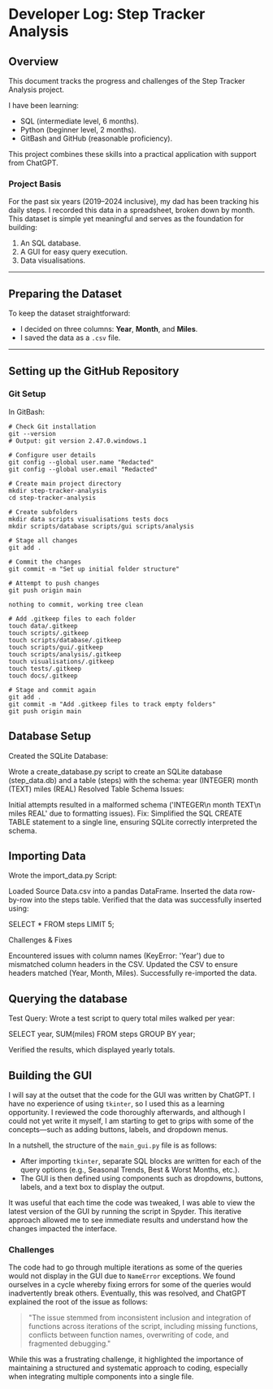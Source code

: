 # Developer Log: Step Tracker Analysis

## Overview
This document tracks the progress and challenges of the Step Tracker Analysis project.

I have been learning:
- SQL (intermediate level, 6 months).
- Python (beginner level, 2 months).
- GitBash and GitHub (reasonable proficiency).

This project combines these skills into a practical application with support from ChatGPT.

### Project Basis
For the past six years (2019–2024 inclusive), my dad has been tracking his daily steps. I recorded this data in a spreadsheet, broken down by month. This dataset is simple yet meaningful and serves as the foundation for building:
1. An SQL database.
2. A GUI for easy query execution.
3. Data visualisations.

---

## Preparing the Dataset
To keep the dataset straightforward:
- I decided on three columns: **Year**, **Month**, and **Miles**.
- I saved the data as a `.csv` file.

---

## Setting up the GitHub Repository

### Git Setup
In GitBash:

```
# Check Git installation
git --version
# Output: git version 2.47.0.windows.1

# Configure user details
git config --global user.name "Redacted"
git config --global user.email "Redacted"

# Create main project directory
mkdir step-tracker-analysis
cd step-tracker-analysis

# Create subfolders
mkdir data scripts visualisations tests docs
mkdir scripts/database scripts/gui scripts/analysis

# Stage all changes
git add .

# Commit the changes
git commit -m "Set up initial folder structure"

# Attempt to push changes
git push origin main

nothing to commit, working tree clean

# Add .gitkeep files to each folder
touch data/.gitkeep
touch scripts/.gitkeep
touch scripts/database/.gitkeep
touch scripts/gui/.gitkeep
touch scripts/analysis/.gitkeep
touch visualisations/.gitkeep
touch tests/.gitkeep
touch docs/.gitkeep

# Stage and commit again
git add .
git commit -m "Add .gitkeep files to track empty folders"
git push origin main
```

## Database Setup

Created the SQLite Database:

Wrote a create_database.py script to create an SQLite database (step_data.db) and a table (steps) with the schema:
year (INTEGER)
month (TEXT)
miles (REAL)
Resolved Table Schema Issues:

Initial attempts resulted in a malformed schema ('INTEGER\n month TEXT\n miles REAL' due to formatting issues).
Fix: Simplified the SQL CREATE TABLE statement to a single line, ensuring SQLite correctly interpreted the schema.

## Importing Data

Wrote the import_data.py Script:

Loaded Source Data.csv into a pandas DataFrame.
Inserted the data row-by-row into the steps table.
Verified that the data was successfully inserted using:

SELECT * FROM steps LIMIT 5;

Challenges & Fixes

Encountered issues with column names (KeyError: 'Year') due to mismatched column headers in the CSV.
Updated the CSV to ensure headers matched (Year, Month, Miles).
Successfully re-imported the data.

## Querying the database

Test Query:
Wrote a test script to query total miles walked per year:

SELECT year, SUM(miles) FROM steps GROUP BY year;

Verified the results, which displayed yearly totals.

## Building the GUI

I will say at the outset that the code for the GUI was written by ChatGPT. I have no experience of using `tkinter`, so I used this as a learning opportunity. I reviewed the code thoroughly afterwards, and although I could not yet write it myself, I am starting to get to grips with some of the concepts—such as adding buttons, labels, and dropdown menus.

In a nutshell, the structure of the `main_gui.py` file is as follows: 
- After importing `tkinter`, separate SQL blocks are written for each of the query options (e.g., Seasonal Trends, Best & Worst Months, etc.).
- The GUI is then defined using components such as dropdowns, buttons, labels, and a text box to display the output.

It was useful that each time the code was tweaked, I was able to view the latest version of the GUI by running the script in Spyder. This iterative approach allowed me to see immediate results and understand how the changes impacted the interface.

### Challenges
The code had to go through multiple iterations as some of the queries would not display in the GUI due to `NameError` exceptions. We found ourselves in a cycle whereby fixing errors for some of the queries would inadvertently break others. Eventually, this was resolved, and ChatGPT explained the root of the issue as follows:

> "The issue stemmed from inconsistent inclusion and integration of functions across iterations of the script, including missing functions, conflicts between function names, overwriting of code, and fragmented debugging."

While this was a frustrating challenge, it highlighted the importance of maintaining a structured and systematic approach to coding, especially when integrating multiple components into a single file.


